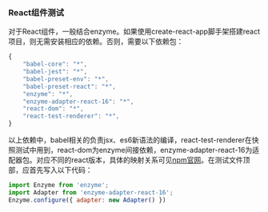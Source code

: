 ### React组件测试

对于React组件，一般结合enzyme。如果使用create-react-app脚手架搭建react项目，则无需安装相应的依赖。否则，需要以下依赖包：

```javascript
{
    "babel-core": "*",
    "babel-jest": "*",
    "babel-preset-env": "*",
    "babel-preset-react": "*",
    "enzyme": "*",
    "enzyme-adapter-react-16": "*",
    "react-dom": "*",
    "react-test-renderer": "*",
}
```

以上依赖中，babel相关的负责jsx、es6新语法的编译，react-test-renderer在快照测试中用到，react-dom为enzyme间接依赖，enzyme-adapter-react-16为适配器包。对应不同的react版本，具体的映射关系可见[npm官网](https://www.npmjs.com/package/enzyme)。在测试文件顶部，应首先写入以下代码：

```javascript
import Enzyme from 'enzyme';
import Adapter from 'enzyme-adapter-react-16';
Enzyme.configure({ adapter: new Adapter() })
```

